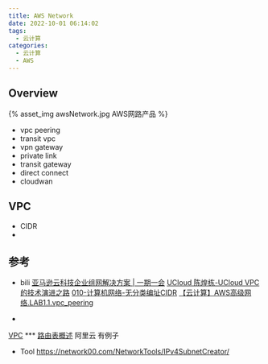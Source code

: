 ```yaml
---
title: AWS Network
date: 2022-10-01 06:14:02
tags:
  - 云计算
categories:
  - 云计算  
  - AWS
---
```


<p></p>
<!-- more -->

## Overview
{% asset_img   awsNetwork.jpg AWS网路产品 %}

+ vpc peering
+ transit vpc
+ vpn gateway
+ private link
+ transit gateway
+ direct connect
+ cloudwan



## VPC
+ CIDR
+ 


## 参考
+ bili
[亚马逊云科技企业组网解决方案 | 一期一会](https://www.bilibili.com/video/BV1gQ4y1k7LH/)
[UCloud 陈煌栋-UCloud VPC的技术演进之路]() 
[010-计算机网络-无分类编址CIDR](https://www.bilibili.com/video/BV1Ff4y1S7Lf/)
[【云计算】AWS高级网络.LAB1.1.vpc_peering](https://www.bilibili.com/video/BV1CG41137bx/)

+  
[VPC](https://jayendrapatil.com/aws-virtual-private-cloud-vpc/) *** 
[路由表概述](https://help.aliyun.com/document_detail/106224.html) 阿里云 有例子

+ Tool
https://network00.com/NetworkTools/IPv4SubnetCreator/
